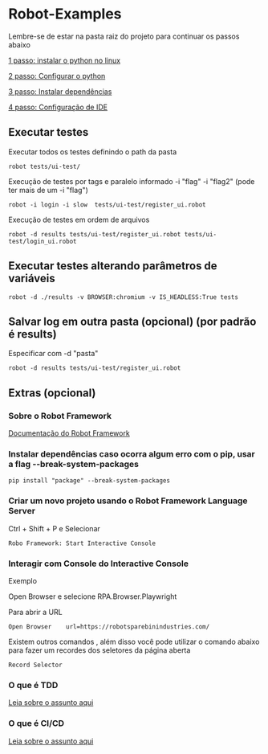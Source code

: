 # Robot-Examples

Lembre-se de estar na pasta raiz do projeto para continuar os passos abaixo

[1 passo: instalar o python no linux](docs/Install-python.md)

[2 passo: Configurar o python](docs/Settings-python.md)

[3 passo: Instalar dependências](docs/Install-dependencies.md)

[4 passo: Configuração de IDE](docs/Settins-ide.md)

## Executar testes

Executar todos os testes definindo o path da pasta

```
robot tests/ui-test/
```

Execução de testes por tags e paralelo informado -i "flag" -i "flag2" (pode ter mais de um -i "flag")

```
robot -i login -i slow  tests/ui-test/register_ui.robot
```

Execução de testes em ordem de arquivos

```
robot -d results tests/ui-test/register_ui.robot tests/ui-test/login_ui.robot
```

## Executar testes alterando parâmetros de variáveis

```
robot -d ./results -v BROWSER:chromium -v IS_HEADLESS:True tests
```

## Salvar log em outra pasta (opcional) (por padrão é results)

Especificar com -d "pasta"

```
robot -d results tests/ui-test/register_ui.robot
```

## Extras (opcional)

### Sobre o Robot Framework

[Documentação do Robot Framework](https://docs.robotframework.org/docs)

### Instalar dependências caso ocorra algum erro com o pip, usar a flag --break-system-packages

```
pip install "package" --break-system-packages
```

### Criar um novo projeto usando o Robot Framework Language Server

Ctrl + Shift + P e Selecionar

```
Robo Framework: Start Interactive Console
```

### Interagir com Console do Interactive Console

Exemplo

Open Browser e selecione RPA.Browser.Playwright

Para abrir a URL

```
Open Browser    url=https://robotsparebinindustries.com/
```

Existem outros comandos , além disso você pode utilizar o comando abaixo para fazer um recordes dos seletores da página aberta

```
Record Selector
```

### O que é TDD

[Leia sobre o assunto aqui](docs/tdd.md)

### O que é CI/CD

[Leia sobre o assunto aqui](docs/ci-cd.md)
